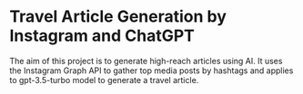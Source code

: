 # Travel Article Generation by Instagram and ChatGPT
The aim of this project is to generate high-reach articles using AI. It uses the Instagram Graph API to gather top media posts by hashtags and applies to gpt-3.5-turbo model to generate a travel article.

